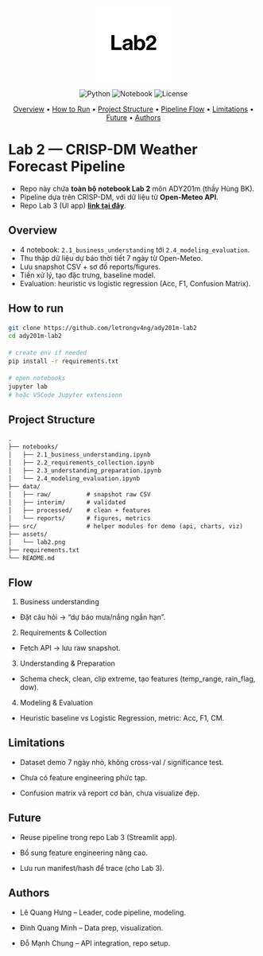 <p align="center">
  <img src="assets/lab2.png" alt="Lab2 Pipeline" width="150"/>
</p>

<p align="center">
  <img src="https://img.shields.io/badge/python-3.10%2B-blue" alt="Python">
  <img src="https://img.shields.io/badge/Notebook-Jupyter-orange" alt="Notebook">
  <img src="https://img.shields.io/badge/license-MIT-green" alt="License">
</p>

<p align="center">
  <a href="#overview">Overview</a> •
  <a href="#how-to-run">How&nbsp;to&nbsp;Run</a> •
  <a href="#project-structure">Project&nbsp;Structure</a> •
  <a href="#flow">Pipeline&nbsp;Flow</a> •
  <a href="#limitations">Limitations</a> •
  <a href="#future">Future</a> •
  <a href="#authors">Authors</a>
</p>

# Lab 2 — **CRISP-DM** Weather Forecast Pipeline

- Repo này chứa **toàn bộ notebook Lab 2** môn ADY201m (thầy Hùng BK).  
- Pipeline dựa trên CRISP-DM, với dữ liệu từ **Open-Meteo API**.  
- Repo Lab 3 (UI app) **[link tại đây](https://github.com/letrongv4ng/ady201m-group3)**.

## Overview
- 4 notebook: `2.1_business_understanding` tới `2.4_modeling_evaluation`.
- Thu thập dữ liệu dự báo thời tiết 7 ngày từ Open-Meteo.
- Lưu snapshot CSV + sơ đồ reports/figures.
- Tiền xử lý, tạo đặc trưng, baseline model.
- Evaluation: heuristic vs logistic regression (Acc, F1, Confusion Matrix).

## How to run
```bash
git clone https://github.com/letrongv4ng/ady201m-lab2
cd ady201m-lab2

# create env if needed
pip install -r requirements.txt

# open notebooks
jupyter lab
# hoặc VSCode Jupyter extensionn
```

## Project Structure
```
.
├── notebooks/
│   ├── 2.1_business_understanding.ipynb
│   ├── 2.2_requirements_collection.ipynb
│   ├── 2.3_understanding_preparation.ipynb
│   └── 2.4_modeling_evaluation.ipynb
├── data/
│   ├── raw/          # snapshot raw CSV
│   ├── interim/      # validated
│   ├── processed/    # clean + features
│   └── reports/      # figures, metrics
├── src/              # helper modules for demo (api, charts, viz)
├── assets/
│   └── lab2.png
├── requirements.txt
└── README.md
```

## Flow

1. Business understanding
  - Đặt câu hỏi -> “dự báo mưa/nắng ngắn hạn”.

2. Requirements & Collection
  - Fetch API -> lưu raw snapshot.

3. Understanding & Preparation
  - Schema check, clean, clip extreme, tạo features (temp_range, rain_flag, dow).

4. Modeling & Evaluation
  - Heuristic baseline vs Logistic Regression, metric: Acc, F1, CM.

## Limitations

- Dataset demo 7 ngày nhỏ, không cross-val / significance test.

- Chưa có feature engineering phức tạp.

- Confusion matrix và report cơ bản, chưa visualize đẹp.

## Future

- Reuse pipeline trong repo Lab 3 (Streamlit app).

- Bổ sung feature engineering nâng cao.

- Lưu run manifest/hash để trace (cho Lab 3).

## Authors

- Lê Quang Hưng – Leader, code pipeline, modeling.

- Đinh Quang Minh – Data prep, visualization.

- Đỗ Mạnh Chung – API integration, repo setup.
